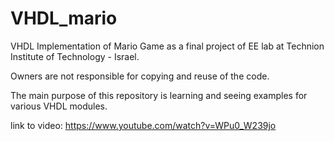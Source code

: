 # VHDL_mario
VHDL Implementation of Mario Game as a final project of EE lab at Technion Institute of Technology - Israel.

Owners are not responsible for copying and reuse of the code.

The main purpose of this repository is learning and seeing examples for various VHDL modules.

link to video: https://www.youtube.com/watch?v=WPu0_W239jo
